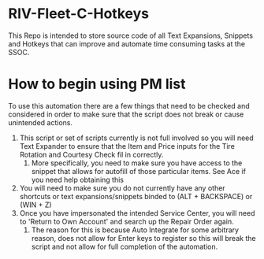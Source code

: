 # RIV-Fleet-C-Hotkeys
This Repo is intended to store source code of all Text Expansions, Snippets and Hotkeys that can improve and automate time consuming tasks at the SSOC. 

<h1> How to begin using PM list </h1>

To use this automation there are a few things that need to be checked and considered in order to make sure that the script does not break or cause unintended actions.

 1. This script or set of scripts currently is not full involved so you will need Text Expander to ensure that the Item and Price inputs for the Tire Rotation
    and Courtesy Check fil in correctly.
    1. More specifically, you need to make sure you have access to the snippet that allows for autofill of those particular items. See Ace if you need help obtaining this
 2. You will need to make sure you do not currently have any other shortcuts or text expansions/snippets binded to (ALT + BACKSPACE) or (WIN + Z)
 3. Once you have impersonated the intended Service Center, you will need to 'Return to Own Account' and search up the Repair Order again.
    1. The reason for this is because Auto Integrate for some arbitrary reason, does not allow for Enter keys to register so this will break the script and not
       allow for full completion of the automation.
